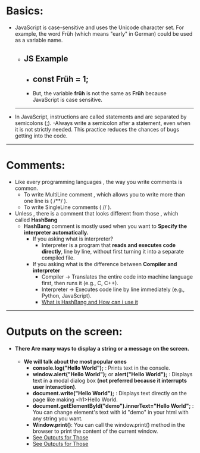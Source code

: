 # Basics:
  - JavaScript is case-sensitive and uses the Unicode character set. For example, the word Früh (which means "early" in German) could be used as a variable name.
      - ## JS Example
        - ## const Früh = 1;
        - But, the variable **früh** is not the same as **Früh** because JavaScript is case sensitive.
      ---
  - In JavaScript, instructions are called statements and are separated by semicolons (;).
      -Always write a semicolon after a statement, even when it is not strictly needed. This practice reduces the chances of bugs getting into the code.
--- 
# Comments: 
  - Like every programming languages , the way you write comments is common.
      - To write MultiLine comment , which allows you to write more than one line is ( /**/ ).
      - To write SingleLine comments ( // ).
  - Unless , there is a comment that looks different from those , which called **HashBang** 
      - **HashBang** comment is mostly used when you want to **Specify the interpreter automatically.**
          - If you asking what is interpreter?
              - Interpreter is a program that **reads and executes code directly**, line by line, without first turning it into a separate compiled file.
          - If you asking what is the difference between **Compiler and interpreter**
              - Compiler → Translates the entire code into machine language first, then runs it (e.g., C, C++).
              - Interpreter → Executes code line by line immediately (e.g., Python, JavaScript).
              - [What is HashBang and How can i use it](https://developer.mozilla.org/en-US/docs/Web/JavaScript/Reference/Lexical_grammar#hashbang_comments)
  --- 
  # Outputs on the screen:
 - #### There Are many ways to display a string or a message on the screen.
      - **We will talk about the most popular ones**
        -    **console.log("Hello World");** : Prints text in the console.
        -    **window.alert("Hello World");** or **alert("Hello World");** : Displays text in a modal dialog box **(not preferred because it interrupts user interaction)**. 
        -    **document.write("Hello World");** : Displays text directly on the page like making \<h1>Hello World</h1>.
        -    **document.getElementById("demo").innerText="Hello World";** : You can change element's text with id "demo" in your html with any string you want.
        -    **Window.print()**: You can call the window.print() method in the browser to print the content of the current window.
          -   [See Outputs for Those](https://www.w3schools.com/js/js_output.asp)
          -   [See Outputs for Those](https://youtu.be/FYRypqj4Epw?si=5R0EyJJK0GQXEvYH)
    
        


